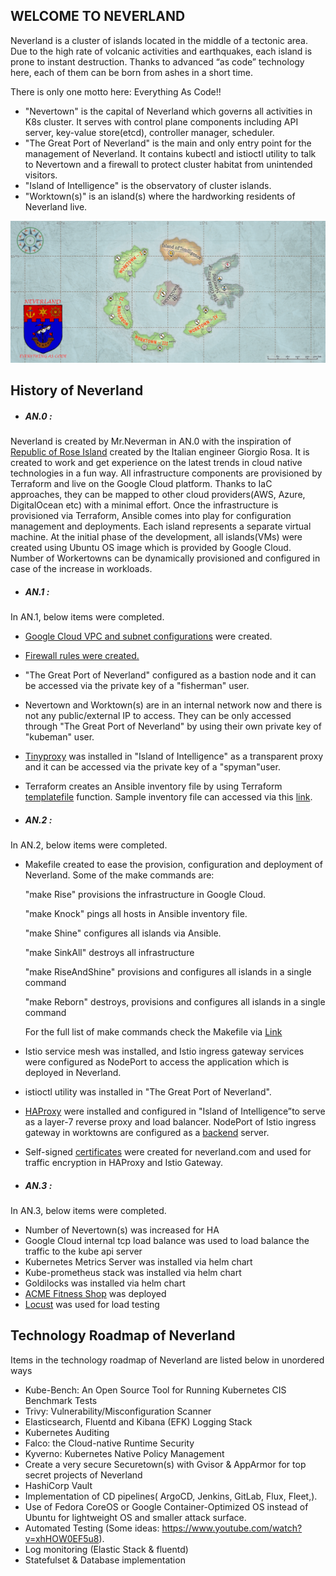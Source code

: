 ## WELCOME TO NEVERLAND
Neverland is a cluster of islands located in the middle of a tectonic area. Due to the high rate of volcanic activities and earthquakes, each island is prone to instant destruction. Thanks to advanced “as code” technology here, each of them can be born from ashes in a short time.

There is only one motto here: Everything As Code!!

- "Nevertown" is the capital of Neverland which governs all activities in K8s cluster. It serves with control plane components including API server, key-value store(etcd), controller manager, scheduler.
- "The Great Port of Neverland" is the main and only entry point for the management of Neverland. It contains kubectl and istioctl utility to talk to Nevertown and a firewall to protect cluster habitat from unintended visitors.
- "Island of Intelligence" is the observatory of cluster islands.
- "Worktown(s)" is  an island(s) where the hardworking residents of Neverland live.

![](https://github.com/mrneverman/NEVERLAND/blob/main/drawings/map.png)


## History of Neverland

- ##### AN.0 :
Neverland is created by Mr.Neverman in AN.0 with the inspiration of [Republic of Rose Island](https://en.wikipedia.org/wiki/Republic_of_Rose_Island) created by the Italian engineer Giorgio Rosa. It is created to work and get experience on the latest trends in cloud native technologies in a fun way. All infrastructure components are provisioned by Terraform and live on the Google Cloud platform. Thanks to IaC approaches, they can be mapped to other cloud providers(AWS, Azure, DigitalOcean etc) with a minimal effort. Once the infrastructure is provisioned via Terraform, Ansible comes into play for configuration management and deployments. Each island represents a separate virtual machine. At the initial phase of the development, all islands(VMs) were created using Ubuntu OS image which is provided by Google Cloud. Number of Workertowns can be dynamically provisioned and configured in case of the increase in workloads.
- ##### AN.1 :
 In AN.1, below items were completed.
- [Google Cloud VPC and  subnet configurations](https://github.com/mrneverman/NEVERLAND/blob/e9127e4742b800ff91d4a4c4cdfadd701a310f0a/terraform/network_firewall.tf "Google Cloud VPC and  subnet configurations") were created.
- [Firewall rules were created.](https://github.com/mrneverman/NEVERLAND/blob/e9127e4742b800ff91d4a4c4cdfadd701a310f0a/terraform/network_firewall.tf "Firewall rules were created.")
- "The Great Port of Neverland"  configured as a bastion node and it can be accessed via the private key of a "fisherman" user.
- Nevertown and Worktown(s) are in an internal network now and there is not any public/external IP to access. They can be only accessed through "The Great Port of Neverland" by using their own private key of "kubeman" user.
- [Tinyproxy](http://tinyproxy.github.io/ "Tinyproxy") was installed in "Island of Intelligence" as a transparent proxy and it can be accessed via the private key of a "spyman"user.
- Terraform creates an Ansible inventory file by using Terraform [templatefile](https://www.terraform.io/language/functions/templatefile "templatefile") function. Sample inventory file can accessed via this [link](https://github.com/mrneverman/NEVERLAND/blob/e9127e4742b800ff91d4a4c4cdfadd701a310f0a/ansible/inventory_sample.cfg "link").

- ##### AN.2 :
In AN.2, below items were completed.
- Makefile created to ease the provision, configuration and deployment of Neverland.
Some of the make commands are:

  "make Rise" provisions the infrastructure in Google Cloud.

  "make Knock" pings all hosts in Ansible inventory file.

  "make Shine" configures all islands via Ansible.

  "make SinkAll" destroys all infrastructure

  "make RiseAndShine" provisions and configures all islands in a single command

  "make Reborn" destroys, provisions and configures all islands in a single command

  For the full list of make commands check the Makefile via [Link](https://github.com/mrneverman/NEVERLAND/blob/main/Makefile "Link")
- Istio service mesh was installed, and Istio ingress gateway services were configured as NodePort to access the application which is deployed in Neverland.
- istioctl utility was installed in "The Great Port of Neverland".
- [HAProxy](http://www.haproxy.org/ "HAProxy") were installed and configured in "Island of Intelligence”to serve as a layer-7 reverse proxy and load balancer. NodePort of Istio ingress gateway in worktowns are configured as a [backend](https://github.com/mrneverman/NEVERLAND/blob/main/ansible/island-of-intelligence_init.yaml#L88 "backend") server.
- Self-signed [certificates](https://github.com/mrneverman/NEVERLAND/blob/c797b49a67b65703c0d48023619ea164fb742fd5/ansible/island-of-intelligence_init.yaml#L57 "certificates") were created for neverland.com and used for traffic encryption in HAProxy and Istio Gateway.

- ##### AN.3 :
In AN.3, below items were completed.
- Number of Nevertown(s) was increased for HA
- Google Cloud internal tcp load balance was used to  load balance the traffic to the kube api server
- Kubernetes Metrics Server was installed via helm chart
- Kube-prometheus stack  was installed via helm chart
- Goldilocks was installed via helm chart
- [ACME Fitness Shop](https://github.com/vmwarecloudadvocacy/acme_fitness_demo "ACME Fitness Shop") was deployed
- [Locust](https://locust.io/ "Locust") was used for load testing


## Technology Roadmap of Neverland
Items in the technology roadmap of Neverland are listed  below in unordered ways
- Kube-Bench: An Open Source Tool for Running Kubernetes CIS Benchmark Tests
- Trivy: Vulnerability/Misconfiguration Scanner
- Elasticsearch, Fluentd and Kibana (EFK) Logging Stack
- Kubernetes Auditing
- Falco: the Cloud-native Runtime Security
- Kyverno: Kubernetes Native Policy Management
- Create a very secure Securetown(s) with Gvisor & AppArmor for top secret projects of Neverland
- HashiCorp Vault
- Implementation of CD pipelines( ArgoCD, Jenkins, GitLab, Flux, Fleet,).
- Use of Fedora CoreOS or Google Container-Optimized OS instead of Ubuntu for lightweight OS and smaller attack surface.
- Automated Testing (Some ideas: https://www.youtube.com/watch?v=xhHOW0EF5u8).
- Log monitoring (Elastic Stack & fluentd)
- Statefulset & Database implementation

